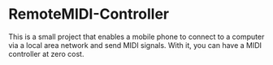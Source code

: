 # RemoteMIDI-Controller
This is a small project that enables a mobile phone to connect to a computer via a local area network and send MIDI signals. With it, you can have a MIDI controller at zero cost.
